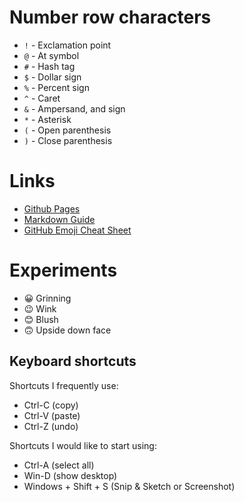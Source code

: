 # Number row characters
* `!` - Exclamation point
* `@` - At symbol
* `#` - Hash tag
* `$` - Dollar sign
* `%` - Percent sign
* `^` - Caret
* `&` - Ampersand, and sign
* `*` - Asterisk
* `(` - Open parenthesis
* `)` - Close parenthesis

# Links
* [Github Pages](https://pages.github.com/)
* [Markdown Guide](https://www.markdownguide.org/)
* [GitHub Emoji Cheat Sheet](https://github.com/ikatyang/emoji-cheat-sheet)

# Experiments
* :grinning: Grinning
* :wink: Wink
* :blush: Blush
* :upside_down_face: Upside down face

## Keyboard shortcuts
Shortcuts I frequently use: 
- Ctrl-C (copy)
- Ctrl-V (paste)
- Ctrl-Z (undo)

Shortcuts I would like to start using: 
- Ctrl-A (select all)
- Win-D (show desktop)
- Windows + Shift + S (Snip & Sketch or Screenshot)
